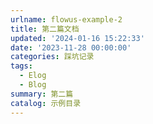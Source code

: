 ```yaml
---
urlname: flowus-example-2
title: 第二篇文档
updated: '2024-01-16 15:22:33'
date: '2023-11-28 00:00:00'
categories: 踩坑记录
tags:
  - Elog
  - Blog
summary: 第二篇
catalog: 示例目录
---
```


